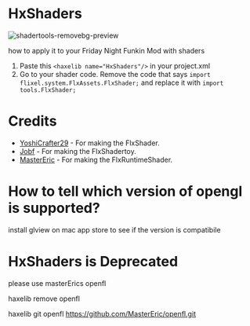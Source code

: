 #  HxShaders


![shadertools-removebg-preview](https://user-images.githubusercontent.com/82131956/162606227-51408eca-2ee8-410b-9769-a717b02a6857.png)

 
how to apply it to your Friday Night Funkin Mod with shaders 
 
1. Paste this `<haxelib name="HxShaders"/>` in your project.xml 
3. Go to your shader code. Remove the code that says ```import flixel.system.FlxAssets.FlxShader;``` and replace it with ```import tools.FlxShader;``` 

# Credits
- [YoshiCrafter29](https://github.com/YoshiCrafter29) -  For making the FlxShader.
- [Jobf](https://github.com/jobf) -  For making the FlxShadertoy.
- [MasterEric](https://github.com/MasterEric) -  For making the FlxRuntimeShader.

# How to tell which version of opengl is supported? 

install glview on mac app store to see if the version is compatibile
 
 
 # HxShaders is Deprecated 
 
 please use masterErics openfl 
 
 haxelib remove openfl  
 
 haxelib git openfl https://github.com/MasterEric/openfl.git
